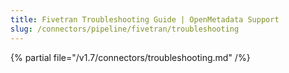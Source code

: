 ```yaml
---
title: Fivetran Troubleshooting Guide | OpenMetadata Support
slug: /connectors/pipeline/fivetran/troubleshooting
---
```


{% partial file="/v1.7/connectors/troubleshooting.md" /%}

